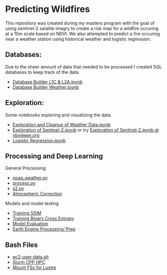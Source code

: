 # Predicting Wildfires

This repository was created during my masters program with the goal of using sentinel-2 satalite imagry to create a risk map for a wildfire occuring at a 10m scale based on NDVI. We also attempted to predict a fire occuring near a weather station using historical weather and logistic regression.


## Databases:
Due to the sheer amount of data that needed to be processed I created SQL databases to keep track of the data.
* [Database Builder L1C & L2A.ipynb](https://github.com/tjlogue4/Wildfire-Prediction/blob/main/Database%20Builder%20L1C%20%26%20L2A.ipynb)
* [Database Builder Weather.ipynb](https://github.com/tjlogue4/Wildfire-Prediction/blob/main/Database%20Builder%20Weather.ipynb)

## Exploration:
Some notebooks exploring and visualizing the data.
* [Exploration and Cleanup of Weather Data.ipynb](https://github.com/tjlogue4/Wildfire-Prediction/blob/main/Exploration%20and%20Cleanup%20of%20Weather%20Data.ipynb)
* [Exploration of Sentinel-2.ipynb](https://github.com/tjlogue4/Wildfire-Prediction/blob/main/Exploration%20of%20Sentinel-2.ipynb) or try [Exploration of Sentinel-2.ipynb at nbviewer.org](https://nbviewer.org/github/tjlogue4/Wildfire-Prediction/blob/main/Exploration%20of%20Sentinel-2.ipynb)
* [Logistic Regression.ipynb](https://github.com/tjlogue4/Wildfire-Prediction/blob/main/Logistic%20Regression.ipynb)

## Processing and Deep Learning
General Processing
* [noaa_weather.py](https://github.com/tjlogue4/Wildfire-Prediction/blob/main/noaa_weather.py)
* [process.py](https://github.com/tjlogue4/Wildfire-Prediction/blob/main/process.py)
* [s2.py](https://github.com/tjlogue4/Wildfire-Prediction/blob/main/s2.py)
* [Atmospheric Correction](https://github.com/tjlogue4/Wildfire-Prediction/blob/main/process_l1c.py)

Models and model testing
* [Training SSIM](https://github.com/tjlogue4/Wildfire-Prediction/blob/main/training_ssim.py)
* [Training Binary Cross Entropy](https://github.com/tjlogue4/Wildfire-Prediction/blob/main/training_binary_crossentropy.py)
* [Model Evaluation](https://github.com/tjlogue4/Wildfire-Prediction/blob/main/eval%20models.ipynb)
* [Earth Engine Processing/ Prep](https://github.com/tjlogue4/Wildfire-Prediction/blob/main/process_for_ee.ipynb)


## Bash Files
* [ec2-user-data.sh](https://github.com/tjlogue4/Wildfire-Prediction/blob/main/ec2-user-data.sh)
* [Slurm CPP HPC](https://github.com/tjlogue4/Wildfire-Prediction/blob/main/l1c.sh)
* [Mount FSx for Lustre](https://github.com/tjlogue4/Wildfire-Prediction/blob/main/ec2-user-data-fsx-lustre.sh)